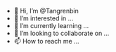 - 👋 Hi, I’m @Tangrenbin
- 👀 I’m interested in ...
- 🌱 I’m currently learning ...
- 💞️ I’m looking to collaborate on ...
- 📫 How to reach me ...

<!---
Tangrenbin/Tangrenbin is a ✨ special ✨ repository because its `README.md` (this file) appears on your GitHub profile.
You can click the Preview link to take a look at your changes.
--->
